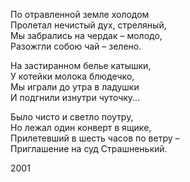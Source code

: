По отравленной земле холодом  
Пролетал нечистый дух, стреляный,  
Мы забрались на чердак – молодо,  
Разожгли собою чай – зелено.

На застиранном белье катышки,  
У котейки молока блюдечко,  
Мы играли до утра в ладушки  
И подгнили изнутри чуточку...

Было чисто и светло поутру,  
Но лежал один конверт в ящике,  
Прилетевший в шесть часов по ветру –  
Приглашение на суд Страшненький.

2001